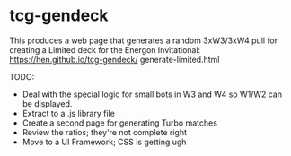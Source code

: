 # tcg-gendeck

This produces a web page that generates a random 3xW3/3xW4 pull for creating a Limited deck for the Energon Invitational: https://hen.github.io/tcg-gendeck/ generate-limited.html

TODO: 

* Deal with the special logic for small bots in W3 and W4 so W1/W2 can be displayed.
* Extract to a .js library file
* Create a second page for generating Turbo matches
* Review the ratios; they're not complete right
* Move to a UI Framework; CSS is getting ugh
